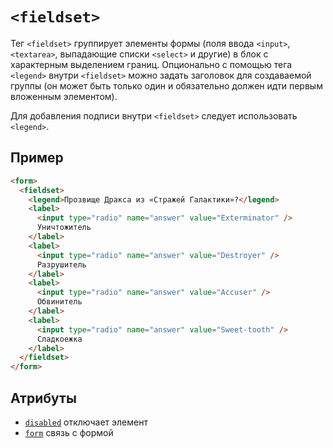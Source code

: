 # `<fieldset>`

Тег `<fieldset>` группирует элементы формы (поля ввода `<input>`, `<textarea>`, выпадающие списки `<select>` и другие) в блок с характерным выделением границ. Опционально с помощью тега `<legend>` внутри `<fieldset>` можно задать заголовок для создаваемой группы (он может быть только один и обязательно должен идти первым вложенным элементом).

Для добавления подписи внутри `<fieldset>` следует использовать `<legend>`.

## Пример

```html
<form>
  <fieldset>
    <legend>Прозвище Дракса из «Стражей Галактики»?</legend>
    <label>
      <input type="radio" name="answer" value="Exterminator" />
      Уничтожитель
    </label>
    <label>
      <input type="radio" name="answer" value="Destroyer" />
      Разрушитель
    </label>
    <label>
      <input type="radio" name="answer" value="Accuser" />
      Обвинитель
    </label>
    <label>
      <input type="radio" name="answer" value="Sweet-tooth" />
      Сладкоежка
    </label>
  </fieldset>
</form>
```

## Атрибуты

- [`disabled`](<../ATTRIBUTES FORM/disabled.md>) отключает элемент
- [`form`](<../ATTRIBUTES FORM/form.md>) связь с формой
